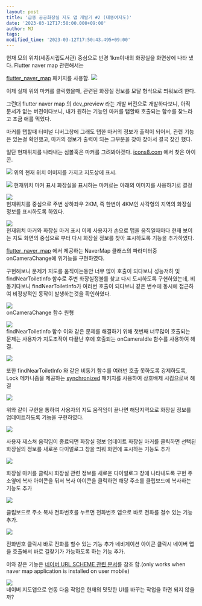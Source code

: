 ```yaml
---
layout: post
title: '급똥 공공화장실 지도 앱 개발기 #2 (대똥여지도)'
date: '2023-03-12T17:50:00.000+09:00'
author: MJ
tags:
modified_time: '2023-03-12T17:50:43.495+09:00'
---
```

현재 모의 위치(세종시립도서관) 중심으로 반경 1km이내의 화장실을 화면상에 나타 냈다. Flutter naver map 관련해서는

[flutter_naver_map](https://pub.dev/packages/flutter_naver_map) 패키지를 사용함.
![](/assets/images/2023/03/12/1.png)

이제 실제 위의 마커를 클릭했을때, 관련된 화장실 정보를 모달 형식으로 띄워보려 한다.  

그런대 flutter naver map 의 dev_preview 라는 개발 버전으로 개발하다보니, 아직 문서가 없는 버전이다보니, 내가 원하는 기능인 마커를 탭할때 호출되는 함수를 찾느라고 조금 애를 먹었다. 

마커를 탭할때 터미널 디버그창에 그래도 탭한 마커의 정보가 출력이 되어서, 관련 기능은 있는걸 확인했고, 마커의 정보가 출력이 되는 그부분을 찾아 찾아서 결국 찾긴 했다.  


일단 현재위치를 나타내는 심볼혹은 마커를 그려봐야겠다. [icons8.com](http://icons8.com) 에서 찾은 아이콘. 

![](/assets/images/2023/03/12/2.png)
위의 현재 위치 이미지를 가지고 지도상에 표시. 

![](/assets/images/2023/03/12/3.png)
현재위치 마커 표시 화장실을 표시하는 마커로는 아래의 이미지를 사용하기로 결정 

![](/assets/images/2023/03/12/10.png)  
현재위치를 중심으로 주변 상하좌우 2KM, 즉 한변이 4KM인 사각형의 지역의 화장실 정보를 표시하도록 하였다.  

![](/assets/images/2023/03/12/11.png)  
현재위치 마커와 화장실 마커 표시 이제 사용자가 손으로 맵을 움직일때마다 현재 보이는 지도 화면의 중심으로 부터 다시 화장실 정보를 찾아 표시하도록 기능을 추가하였다.  

[flutter_naver_map](https://pub.dev/packages/flutter_naver_map) 에서 제공하는 NaverMap 클래스의 파라미터중  onCameraChange에 위기능을 구현하였다.  

구현해보니 문제가 지도를 움직이는동안 너무 많이 호출이 되다보니 성능저하 및 findNearToiletInfo 함수로 주변 화장실정볼를 찾고 다시 도시하도록 구현하였는데, 비동기다보니 findNearToiletInfo가 여러번 호출이 되다보니 같은 변수에 동시에 접근하여 비정상적인 동작이 발생하는것을 확인하였다.  

![](/assets/images/2023/03/12/12.png)  
onCameraChange 함수 원형  

![](/assets/images/2023/03/12/13.png)  
findNearToiletInfo 함수 이와 같은 문제를 해결하기 위해 첫번째 너무많이 호출되는 문제는 사용자가 지도조작이 다끝난 후에 호출되는 onCameraIdle 함수를 사용하여 해결.  

![](/assets/images/2023/03/12/14.png)  

또한 findNearToiletInfo 와 같은 비동기 함수를 여러번 호출 못하도록 강제하도록, Lock 메카니즘을 제공하는 [synchronized](https://pub.dev/packages/synchronized) 패키지를 사용하여 상호배제 시킴으로써 해결 

![](/assets/images/2023/03/12/9.png)  

위와 같이 구현을 통하여 사용자의 지도 움직임이 끝나면 해당지역으로 화장실 정보를 업데이트하도록 기능을 구현하였다. 


![](/assets/images/2023/03/12/8.gif)  

사용자 제스쳐 움직임이 종료되면 화장실 정보 업데이트 화장실 마커를 클릭하면 선택된 화장실의 정보를 새로운 다이얼로그 창을 띄워 화면에 표시하는 기능도 추가 

![](/assets/images/2023/03/12/7.gif)  

화장실 마커를 클릭시 화장실 관련 정보를 새로운 다이얼로그 창에 나타내도록 구현 주소옆에 복사 아이콘을 둬서 복사 아이콘을 클릭하면 해당 주소를 클립보드에 복사하는 기능도 추가

![](/assets/images/2023/03/12/6.gif)  

클립보드로 주소 복사 전화번호를 누르면 전화번호 앱으로 바로 전화를 걸수 있는 기능 추가.  

![](/assets/images/2023/03/12/5.gif)  

전화번호 클릭시 바로 전화를 할수 있는 기능 추가 네비게이션 아이콘 클릭시 네이버 맵을 호출해서 바로 길찾기가 가능하도록 하는 기능 추가. 

이와 같은 기능은 [네이버 URL SCHEME 관련 문서](https://guide.ncloud-docs.com/docs/naveropenapiv3-maps-url-scheme-url-scheme)를 참조 함.(only works when naver map application is installed on user mobile)  

![](/assets/images/2023/03/12/4.gif)  
네이버 지도앱으로 연동 다음 작업은 현재의 밋밋한 UI를 바꾸는 작업을 하면 되지 않을까?